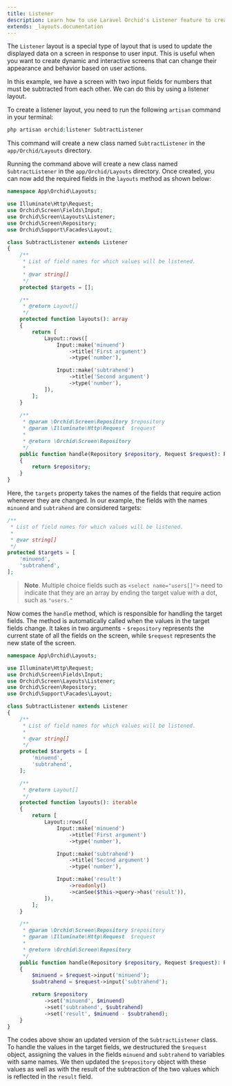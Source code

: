 ```yaml
---
title: Listener
description: Learn how to use Laravel Orchid's Listener feature to create dynamic pages with real-time data. Explore the various options available to customize your listener and keep your application up-to-date with the latest information.
extends: _layouts.documentation
---
```



The `Listener` layout is a special type of layout that is used to update the displayed data on a screen in response to user input. This is useful when you want to create dynamic and interactive screens that can change their appearance and behavior based on user actions.

In this example, we have a screen with two input fields for numbers that must be subtracted from each other. We can do this by using a listener layout.

To create a listener layout, you need to run the following `artisan` command in your terminal:

```php
php artisan orchid:listener SubtractListener
```

This command will create a new class named `SubtractListener` in the `app/Orchid/Layouts` directory. 

Running the command above will create a new class named `SubtractListener` in the `app/Orchid/Layouts` directory. 
Once created, you can now add the required fields in the `layouts` method as shown below:


```php
namespace App\Orchid\Layouts;

use Illuminate\Http\Request;
use Orchid\Screen\Fields\Input;
use Orchid\Screen\Layouts\Listener;
use Orchid\Screen\Repository;
use Orchid\Support\Facades\Layout;

class SubtractListener extends Listener
{
    /**
     * List of field names for which values will be listened.
     *
     * @var string[]
     */
    protected $targets = [];

    /**
     * @return Layout[]
     */
    protected function layouts(): array
    {
        return [
            Layout::rows([
                Input::make('minuend')
                    ->title('First argument')
                    ->type('number'),

                Input::make('subtrahend')
                    ->title('Second argument')
                    ->type('number'),
            ]),
        ];
    }
    
    /**
     * @param \Orchid\Screen\Repository $repository
     * @param \Illuminate\Http\Request  $request
     *
     * @return \Orchid\Screen\Repository
     */
    public function handle(Repository $repository, Request $request): Repository
    {
        return $repository;
    }
}
```

Here, the `targets` property takes the names of the fields that require action whenever they are changed.
In our example, the fields with the names `minuend` and `subtrahend` are considered targets:
```php
/**
 * List of field names for which values will be listened.
 *
 * @var string[]
 */
protected $targets = [
    'minuend',
    'subtrahend',
];
```

> **Note**. Multiple choice fields such as `<select name="users[]">` need to indicate that they are an array by ending the target value with a dot, such as `"users."`


Now comes the `handle` method, which is responsible for handling the target fields. The method is automatically called when the values in the target fields change. 
It takes in two arguments - `$repository` represents the current state of all the fields on the screen, while `$request` represents the new state of the screen.

```php
namespace App\Orchid\Layouts;

use Illuminate\Http\Request;
use Orchid\Screen\Fields\Input;
use Orchid\Screen\Layouts\Listener;
use Orchid\Screen\Repository;
use Orchid\Support\Facades\Layout;

class SubtractListener extends Listener
{
    /**
     * List of field names for which values will be listened.
     *
     * @var string[]
     */
    protected $targets = [
        'minuend',
        'subtrahend',
    ];

    /**
     * @return Layout[]
     */
    protected function layouts(): iterable
    {
        return [
            Layout::rows([
                Input::make('minuend')
                    ->title('First argument')
                    ->type('number'),

                Input::make('subtrahend')
                    ->title('Second argument')
                    ->type('number'),

                Input::make('result')
                    ->readonly()
                    ->canSee($this->query->has('result')),
            ]),
        ];
    }

    /**
     * @param \Orchid\Screen\Repository $repository
     * @param \Illuminate\Http\Request  $request
     *
     * @return \Orchid\Screen\Repository
     */
    public function handle(Repository $repository, Request $request): Repository
    {
        $minuend = $request->input('minuend');
        $subtrahend = $request->input('subtrahend');

        return $repository
            ->set('minuend', $minuend)
            ->set('subtrahend', $subtrahend)
            ->set('result', $minuend - $subtrahend);
    }
}
```

The codes above show an updated version of the `SubtractListener` class. To handle the values in the target fields, we destructured the `$request` object, assigning the values in the fields `minuend` and `subtrahend` to variables with same names. We then updated the `$repository` object with these values as well as with the result of the subtraction of the two values which is reflected in the `result` field.
